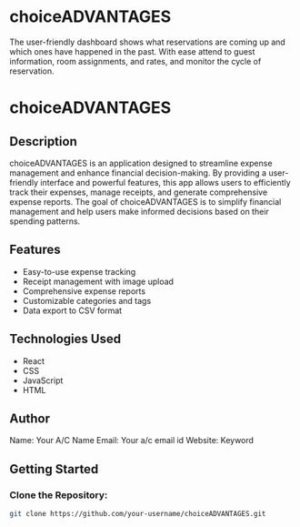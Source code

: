# choiceADVANTAGES
The user-friendly dashboard shows what reservations are coming up and which ones have happened in the past. With ease attend to guest information, room assignments, and rates, and monitor the cycle of reservation.
# choiceADVANTAGES

## Description
choiceADVANTAGES is an application designed to streamline expense management and enhance financial decision-making. By providing a user-friendly interface and powerful features, this app allows users to efficiently track their expenses, manage receipts, and generate comprehensive expense reports. The goal of choiceADVANTAGES is to simplify financial management and help users make informed decisions based on their spending patterns.

## Features
- Easy-to-use expense tracking
- Receipt management with image upload
- Comprehensive expense reports
- Customizable categories and tags
- Data export to CSV format

## Technologies Used
- React
- CSS
- JavaScript
- HTML

## Author
Name: Your A/C Name
Email: Your a/c email id
Website: Keyword

## Getting Started
### Clone the Repository:
```bash
git clone https://github.com/your-username/choiceADVANTAGES.git
